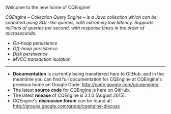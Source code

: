 Welcome to the new home of CQEngine!

*CQEngine – Collection Query Engine – is a Java collection which can be searched using SQL-like queries, with extremely low latency. Supports millions of queries per second, with response times in the order of microseconds.*

* *On-heap persistence*
* *Off-heap persistence*
* *Disk persistence*
* *MVCC transaction isolation*

---
* **Documentation** is currently being transferred here to GitHub; and in the meantime you can find full documentation for CQEngine at CQEngine's previous home on Google Code: http://code.google.com/p/cqengine/
* The latest **source code** for CQEngine is here on GitHub.
* The latest **release** of CQEngine is 2.1.0 (August 2015).
* CQEngine's **discussion forum** can be found at: http://groups.google.com/group/cqengine-discuss
